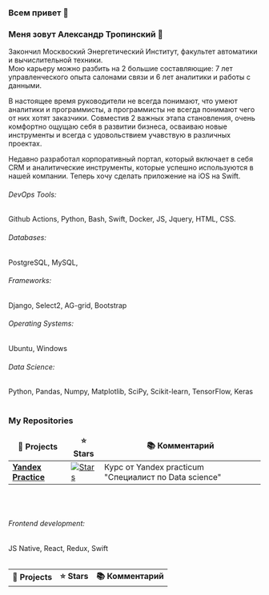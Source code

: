 ### Всем привет 👋

### Меня зовут Александр Тропинский :raising_hand: 

Закончил Москвоский Энергетический Институт, факультет автоматики и вычислительной техники.  
Мою карьеру можно разбить на 2 большие составляющие: 7 лет управленческого опыта салонами связи и 6 лет аналитики и работы с данными.  

В настоящее время руководители не всегда понимают, что умеют аналитики и программисты, а программисты не всегда понимают чего от них хотят заказчики. Совместив 2 важных этапа становления, очень комфортно ощущаю себя в развитии бизнеса, осваиваю новые инструменты и всегда с удовольствием учавствую в различных проектах.

Недавно разработал корпоративный портал, который включает в себя CRM и аналитические инструменты, которые успешно используются в нашей компании. Теперь хочу сделать приложение на iOS на Swift.

###### DevOps Tools:
Github Actions, Python, Bash, Swift, Docker, JS, Jquery, HTML, CSS.

###### Databases: 
PostgreSQL, MySQL,

###### Frameworks: 
Django, Select2, AG-grid, Bootstrap

###### Operating Systems: 
Ubuntu, Windows

###### Data Science: 
Python, Pandas, Numpy, Matplotlib, SciPy, Scikit-learn, TensorFlow, Keras
<br><br>
<h3>My Repositories</h3>

<table width=100%>
  <thead align="center">
    <tr border: none;>
      <td><b>🎁 Projects</b></td>
      <td><b>⭐ Stars</b></td>
      <td><b>📚 Комментарий</b></td>
    </tr>
  </thead>
  <tbody>

<tr>
      <td><a href="https://github.com/atropinskiy/yandex_practice"><b>Yandex Practice</b></a></td>
      <td><a href="https://github.com/akylson/Terraform_Projects/stargazers"><img alt="Stars" src="https://img.shields.io/github/stars/akylson/Terraform_Projects?style=flat-square&labelColor=343b41"/></a></td>
      <td>Курс от Yandex practicum "Специалист по Data science"</td>
</tr>    
</table>

<br><br>
###### Frontend development: 
JS Native, React, Redux, Swift
<br><br>
<table width="100%">
    <tr border: none;>
      <td><b>🎁 Projects</b></td>
      <td><b>⭐ Stars</b></td>
      <td><b>📚 Комментарий</b></td>
    </tr>
</table>
